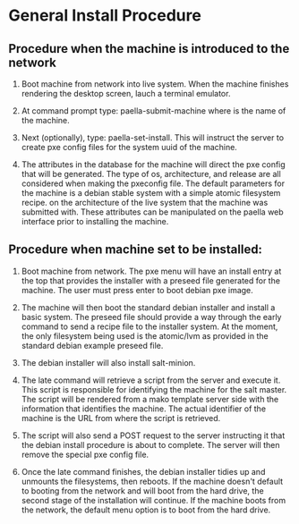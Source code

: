# General Install Procedure  

## Procedure when the machine is introduced to the network

1. Boot machine from network into live system.  When the machine
   finishes rendering the desktop screen, lauch a terminal emulator.

2. At command prompt type: paella-submit-machine <name>
   where <name> is the name of the machine.
   
3. Next (optionally), type: paella-set-install.  This will instruct 
   the server to create pxe config files for the system
   uuid of the machine.  

4. The attributes in the database for the machine will direct the
   pxe config that will be generated.  The type of os, architecture,
   and release are all considered when making the pxeconfig file.
   The default parameters for the machine is a debian stable system
   with a simple atomic filesystem recipe. on the architecture of the live
   system that the machine was submitted with.  These attributes
   can be manipulated on the paella web interface prior to installing the
   machine.
   
## Procedure when machine set to be installed:
 
1. Boot machine from network.  The pxe menu will have an install
   entry at the top that provides the installer with a preseed file 
   generated for the machine.  The user must press enter to boot debian 
   pxe image.
 
2. The machine will then boot the standard debian installer and install 
   a basic system.  The preseed file should provide a way through the 
   early command to send a recipe file to the installer system.  At the 
   moment, the only filesystem being used is the atomic/lvm as provided 
   in the standard debian example preseed file.
 
3. The debian installer will also install salt-minion.  

4. The late command will retrieve a script from the server and 
   execute it.  This script is responsible for identifying the 
   machine for the salt master.  The script will be rendered from 
   a mako template server side with the information that identifies 
   the machine.  The actual identifier of the machine is the URL 
   from where the script is retrieved.
   
5. The script will also send a POST request to the server instructing it 
   that the debian install procedure is about to complete.  The server will 
   then remove the special pxe config file.

6. Once the late command finishes, the debian installer tidies up and 
   unmounts the filesystems, then reboots.  If the machine doesn't default 
   to booting from the network and will boot from the hard drive, the 
   second stage of the installation will continue.  If the machine boots 
   from the network, the default menu option is to boot from the hard 
   drive.
   
 
